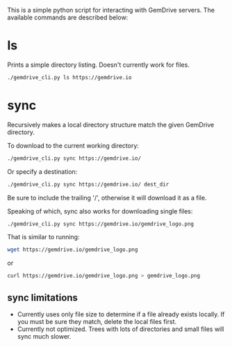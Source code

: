 This is a simple python script for interacting with GemDrive servers. The
available commands are described below:


# ls

Prints a simple directory listing. Doesn't currently work for files.

```bash
./gemdrive_cli.py ls https://gemdrive.io
```

# sync

Recursively makes a local directory structure match the given GemDrive
directory.

To download to the current working directory:

```bash
./gemdrive_cli.py sync https://gemdrive.io/
```

Or specify a destination:

```bash
./gemdrive_cli.py sync https://gemdrive.io/ dest_dir
```

Be sure to include the trailing '/', otherwise it will download it as a file.

Speaking of which, sync also works for downloading single files:

```bash
./gemdrive_cli.py sync https://gemdrive.io/gemdrive_logo.png
```

That is similar to running:

```bash
wget https://gemdrive.io/gemdrive_logo.png
```

or

```bash
curl https://gemdrive.io/gemdrive_logo.png > gemdrive_logo.png
```


## sync limitations

* Currently uses only file size to determine if a file already exists locally.
  If you must be sure they match, delete the local files first.
* Currently not optimized. Trees with lots of directories and small files will
  sync much slower.
